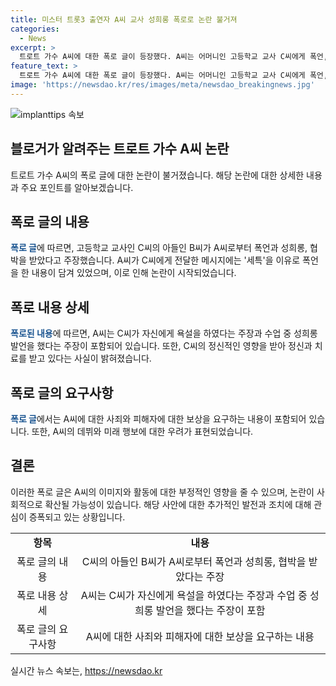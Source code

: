 ```yaml
---
title: 미스터 트롯3 출연자 A씨 교사 성희롱 폭로로 논란 불거져
categories:
  - News
excerpt: >
  트로트 가수 A씨에 대한 폭로 글이 등장했다. A씨는 어머니인 고등학교 교사 C씨에게 폭언, 성희롱, 협박을 가했다고 주장되며, 그로 인해 C씨는 정신적 고통을 겪고 있다. A씨는 지도자로부터의 협박과 성희롱으로 인해 우울장애, 불면증, 공황장애를 진단받았으며, B씨는 A씨가 트로트 가수로 데뷔와 미스터트롯3 출연을 준비 중이라는 사실을 알리며 공개적으로 사과를 요구했다. B씨는 A씨가 데뷔하면 추가 자료를 폭로할 의향이 있다고 밝혔다.
feature_text: >
  트로트 가수 A씨에 대한 폭로 글이 등장했다. A씨는 어머니인 고등학교 교사 C씨에게 폭언, 성희롱, 협박을 가했다고 주장되며, 그로 인해 C씨는 정신적 고통을 겪고 있다. A씨는 지도자로부터의 협박과 성희롱으로 인해 우울장애, 불면증, 공황장애를 진단받았으며, B씨는 A씨가 트로트 가수로 데뷔와 미스터트롯3 출연을 준비 중이라는 사실을 알리며 공개적으로 사과를 요구했다. B씨는 A씨가 데뷔하면 추가 자료를 폭로할 의향이 있다고 밝혔다.
image: 'https://newsdao.kr/res/images/meta/newsdao_breakingnews.jpg'
---
```


<p><img src="https://newsdao.kr/res/images/meta/newsdao_breakingnews.jpg" alt="implanttips 속보" /></p>

<h2 data-ke-size="size26">블로거가 알려주는 트로트 가수 A씨 논란</h2>

<p data-ke-size="size16">트로트 가수 A씨의 폭로 글에 대한 논란이 불거졌습니다. 해당 논란에 대한 상세한 내용과 주요 포인트를 알아보겠습니다.</p>

<h2 data-ke-size="size24">폭로 글의 내용</h2>

<p data-ke-size="size16"><b><span style="color: #1a5490;">폭로 글</span></b>에 따르면, 고등학교 교사인 C씨의 아들인 B씨가 A씨로부터 폭언과 성희롱, 협박을 받았다고 주장했습니다. A씨가 C씨에게 전달한 메시지에는 '세특'을 이유로 폭언을 한 내용이 담겨 있었으며, 이로 인해 논란이 시작되었습니다.</p>

<h2 data-ke-size="size24">폭로 내용 상세</h2>

<p data-ke-size="size16"><b><span style="color: #1a5490;">폭로된 내용</span></b>에 따르면, A씨는 C씨가 자신에게 욕설을 하였다는 주장과 수업 중 성희롱 발언을 했다는 주장이 포함되어 있습니다. 또한, C씨의 정신적인 영향을 받아 정신과 치료를 받고 있다는 사실이 밝혀졌습니다.</p>

<h2 data-ke-size="size24">폭로 글의 요구사항</h2>

<p data-ke-size="size16"><b><span style="color: #1a5490;">폭로 글</span></b>에서는 A씨에 대한 사죄와 피해자에 대한 보상을 요구하는 내용이 포함되어 있습니다. 또한, A씨의 데뷔와 미래 행보에 대한 우려가 표현되었습니다.</p>

<h2 data-ke-size="size24">결론</h2>

<p data-ke-size="size16">이러한 폭로 글은 A씨의 이미지와 활동에 대한 부정적인 영향을 줄 수 있으며, 논란이 사회적으로 확산될 가능성이 있습니다. 해당 사안에 대한 추가적인 발전과 조치에 대해 관심이 증폭되고 있는 상황입니다.</p>

<table>
    <tbody>
        <tr>
            <td style="text-align: center; height: 17px;"><b>항목</b></td>
            <td style="text-align: center; height: 17px;"><b>내용</b></td>
        </tr>
        <tr>
            <td style="text-align: center; height: 17px;">폭로 글의 내용</td>
            <td style="text-align: center; height: 17px;">C씨의 아들인 B씨가 A씨로부터 폭언과 성희롱, 협박을 받았다는 주장</td>
        </tr>
        <tr>
            <td style="text-align: center; height: 17px;">폭로 내용 상세</td>
            <td style="text-align: center; height: 17px;">A씨는 C씨가 자신에게 욕설을 하였다는 주장과 수업 중 성희롱 발언을 했다는 주장이 포함</td>
        </tr>
        <tr>
            <td style="text-align: center; height: 17px;">폭로 글의 요구사항</td>
            <td style="text-align: center; height: 17px;">A씨에 대한 사죄와 피해자에 대한 보상을 요구하는 내용</td>
        </tr>
    </tbody>
</table>
실시간 뉴스 속보는, <a href="https://newsdao.kr" rel="dofollow">https://newsdao.kr</a>


